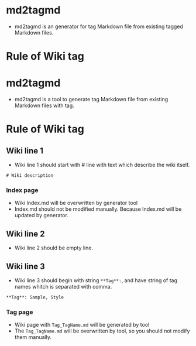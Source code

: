 # md2tagmd

- md2tagmd is an generator for tag Markdown file from existing tagged Markdown files.

# Rule of Wiki tag

# md2tagmd

- md2tagmd is a tool to generate tag Markdown file from existing Markdown files with tag.

# Rule of Wiki tag

## Wiki line 1

- Wiki line 1 should start with # line with text which describe the wiki itself.

```
# Wiki description
```

### Index page

- Wiki Index.md will be overwritten by generator tool
- Index.md should not be modified manually. Because Index.md will be updated by generator.

## Wiki line 2

- Wiki line 2 should be empty line.

## Wiki line 3

- Wiki line 3 should begin with string `**Tag**:`, and have string of tag names whitch is separated with comma.

```
**Tag**: Sample, Style
```

### Tag page

- Wiki page with `Tag_TagName.md` will be generated by tool
- The `Tag_TagName.md` will be overwritten by tool, so you should not modify them manually.
